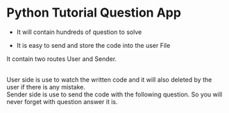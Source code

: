 # Python Tutorial Question App

* It will contain hundreds of question to solve

* It is easy to send and store the code into the user File

It contain two routes User and Sender.<br>
<br>

User side is use to watch the written code and it will also deleted by the user if there is any mistake.<br>
Sender side is use to send the code with the following question. So you will never forget with question answer it is.